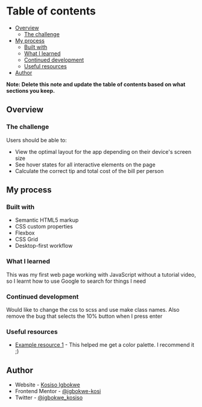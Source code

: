 # Table of contents

- [Overview](#overview)
  - [The challenge](#the-challenge)
- [My process](#my-process)
  - [Built with](#built-with)
  - [What I learned](#what-i-learned)
  - [Continued development](#continued-development)
  - [Useful resources](#useful-resources)
- [Author](#author)

**Note: Delete this note and update the table of contents based on what sections you keep.**

## Overview

### The challenge

Users should be able to:

- View the optimal layout for the app depending on their device's screen size
- See hover states for all interactive elements on the page
- Calculate the correct tip and total cost of the bill per person

## My process

### Built with

- Semantic HTML5 markup
- CSS custom properties
- Flexbox
- CSS Grid
- Desktop-first workflow

### What I learned

This was my first web page working with JavaScript without a tutorial video, so I learnt how to use Google to search for things I need

### Continued development

Would like to change the css to scss and use make class names. Also remove the bug that selects the 10% button when I press enter

### Useful resources

- [Example resource 1](https://maketintsandshades.com/) - This helped me get a color palette. I recommend it ;)

## Author

- Website - [Kosiso Igbokwe](https://www.kosiso.netlify.app)
- Frontend Mentor - [@igbokwe-kosi](https://www.frontendmentor.io/profile/igbokwe-kosi)
- Twitter - [@igbokwe_kosiso](https://www.twitter.com/igbokwe_kosiso)
